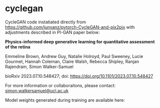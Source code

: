 # cyclegan
CycleGAN code instatiated directly from https://github.com/junyanz/pytorch-CycleGAN-and-pix2pix with adjustments described in PI-GAN paper below:

**Physics-informed deep generative learning for quantitative assessment of the retina**

Emmeline Brown, Andrew Guy, Natalie Holroyd, Paul Sweeney, Lucie Gourmet, Hannah Coleman, Claire Walsh, Rebecca Shipley, Ranjan Rajendram, Simon Walker-Samuel

bioRxiv 2023.07.10.548427; doi: https://doi.org/10.1101/2023.07.10.548427

For more information or collaboraitons, please contact: simon.walkersamuel@ucl.ac.uk


Model weights generated during training are available here: 
